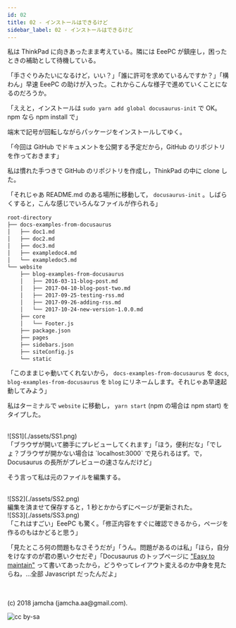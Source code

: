 ```yaml
---
id: 02
title: 02 - インストールはできるけど
sidebar_label: 02 - インストールはできるけど
---
```


私は ThinkPad に向きあったまま考えている。隣には EeePC が鎮座し，困ったときの補助として待機している。

「手さぐりみたいになるけど，いい？」「誰に許可を求めているんですか？」「構わん」早速 EeePC の助けが入った。これからこんな様子で進めていくことになるのだろうか。

「ええと，インストールは `sudo yarn add global docusaurus-init` で OK。npm なら npm install で」

端末で記号が回転しながらパッケージをインストールしてゆく。

「今回は GitHub でドキュメントを公開する予定だから，GitHub のリポジトリを作っておきます」

私は慣れた手つきで GitHub のリポジトリを作成し，ThinkPad の中に clone した。

「それじゃあ README.md のある場所に移動して， `docusaurus-init` 。しばらくすると，こんな感じでいろんなファイルが作られる」

    root-directory
    ├── docs-examples-from-docusaurus
    │   ├── doc1.md
    │   ├── doc2.md
    │   ├── doc3.md
    │   ├── exampledoc4.md
    │   └── exampledoc5.md
    └── website
        ├── blog-examples-from-docusaurus
        │   ├── 2016-03-11-blog-post.md
        │   ├── 2017-04-10-blog-post-two.md
        │   ├── 2017-09-25-testing-rss.md
        │   ├── 2017-09-26-adding-rss.md
        │   └── 2017-10-24-new-version-1.0.0.md
        ├── core
        │   └── Footer.js
        ├── package.json
        ├── pages
        ├── sidebars.json
        ├── siteConfig.js
        └── static

「このままじゃ動いてくれないから， `docs-examples-from-docusaurus` を `docs`, `blog-examples-from-docusaurus` を `blog` にリネームします。それじゃあ早速起動してみよう」

私はターミナルで `website` に移動し， `yarn start` (npm の場合は npm start) をタイプした。

<br>
![SS1](./assets/SS1.png)

<br>
「ブラウザが開いて勝手にプレビューしてくれます」「ほう，便利だな」「でしょ？ブラウザが開かない場合は `localhost:3000` で見られるはず。で，Docusaurus の長所がプレビューの速さなんだけど」

そう言って私は元のファイルを編集する。

<br>
![SS2](./assets/SS2.png)

<br>
編集を済ませて保存すると，1 秒とかからずにページが更新された。

<br>
![SS3](./assets/SS3.png)

<br>
「これはすごい」EeePC も驚く。「修正内容をすぐに確認できるから，ページを作るのもはかどると思う」

「見たところ何の問題もなさそうだが」「うん。問題があるのは私」「ほら，自分をけなすのが君の悪いクセだぞ」「Docusaurus のトップページに ["Easy to maintain"](https://docusaurus.io/) って書いてあったから，どうやってレイアウト変えるのか中身を見たらね，…全部 Javascript だったんだよ」

<br>
<br>
(c) 2018 jamcha (jamcha.aa@gmail.com).

![cc by-sa](https://i.creativecommons.org/l/by-sa/4.0/88x31.png)

